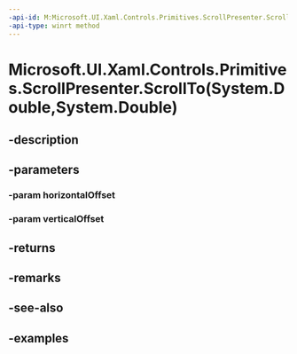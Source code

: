 ```yaml
---
-api-id: M:Microsoft.UI.Xaml.Controls.Primitives.ScrollPresenter.ScrollTo(System.Double,System.Double)
-api-type: winrt method
---
```


# Microsoft.UI.Xaml.Controls.Primitives.ScrollPresenter.ScrollTo(System.Double,System.Double)

<!--
public Microsoft.UI.Xaml.Controls.ScrollInfo ScrollTo (double horizontalOffset, double verticalOffset);
-->


## -description

## -parameters

### -param horizontalOffset

### -param verticalOffset

## -returns

## -remarks

## -see-also

## -examples


